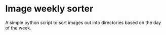 # Image weekly sorter

A simple python script to sort images out into directories based on the day of the week.
